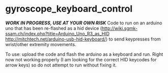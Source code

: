 # gyroscope_keyboard_control
***WORK IN PROGRESS, USE AT YOUR OWN RISK*** Code to run on an arduino uno that has been re-flashed as a hid device (http://wiki.sgmk-ssam.ch/index.php?title=Arduino_Uno_R3_as_HID http://mitchtech.net/arduino-usb-hid-keyboard/) to send keypresses from wrist/other extremity movements.

To use: upload the code and flash the arduino as a keyboard and run. Right now not working properly (I am looking for the correct HID keycodes for arrow keys) so do not attempt to run without fixing it. 
